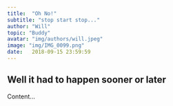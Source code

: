 ```yaml
---
title:  "Oh No!"
subtitle: "stop start stop..."
author: "Will"
topic: "Buddy"
avatar: "img/authors/will.jpeg"
image: "img/IMG_0099.png"
date:   2018-09-15 23:59:59
---
```

## Well it had to happen sooner or later

Content...

